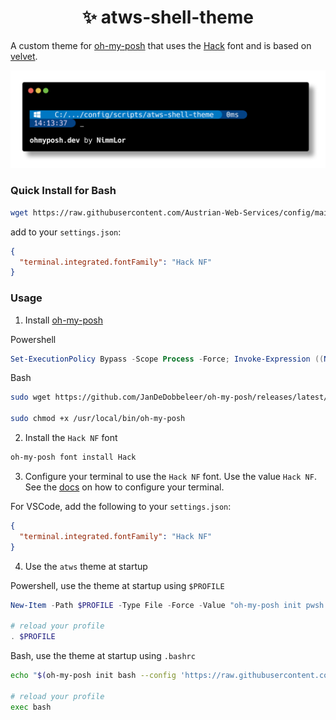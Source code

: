 <h1 align="center">✨ atws-shell-theme</h1>

A custom theme for [oh-my-posh](https://ohmyposh.dev) that uses the [Hack](https://sourcefoundry.org/hack/) font and is based on [velvet](https://github.com/JanDeDobbeleer/oh-my-posh/blob/main/themes/velvet.omp.json).

![atws](atws.png)

### Quick Install for Bash

```bash
wget https://raw.githubusercontent.com/Austrian-Web-Services/config/main/scripts/atws-shell-theme/install.sh && sudo bash install.sh && rm install.sh
```

add to your `settings.json`:

```json
{
  "terminal.integrated.fontFamily": "Hack NF"
}
```

### Usage

1. Install [oh-my-posh](https://ohmyposh.dev/docs/installation)

Powershell

```powershell
Set-ExecutionPolicy Bypass -Scope Process -Force; Invoke-Expression ((New-Object System.Net.WebClient).DownloadString('https://ohmyposh.dev/install.ps1'))
```

Bash

```bash
sudo wget https://github.com/JanDeDobbeleer/oh-my-posh/releases/latest/download/posh-linux-amd64 -O /usr/local/bin/oh-my-posh

sudo chmod +x /usr/local/bin/oh-my-posh
```

2. Install the `Hack NF` font

```powershell
oh-my-posh font install Hack
```

3. Configure your terminal to use the `Hack NF` font. Use the value `Hack NF`.
   See the [docs](https://ohmyposh.dev/docs/installation/fonts#configuration) on how to configure your terminal.

For VSCode, add the following to your `settings.json`:

```json
{
  "terminal.integrated.fontFamily": "Hack NF"
}
```

4. Use the `atws` theme at startup

Powershell, use the theme at startup using `$PROFILE`

```powershell
New-Item -Path $PROFILE -Type File -Force -Value "oh-my-posh init pwsh --config 'https://raw.githubusercontent.com/Austrian-Web-Services/config/main/scripts/atws-shell-theme/atws.omp.json'"

# reload your profile
. $PROFILE
```

Bash, use the theme at startup using `.bashrc`

```bash
echo "$(oh-my-posh init bash --config 'https://raw.githubusercontent.com/Austrian-Web-Services/config/main/scripts/atws-shell-theme/atws.omp.json')" >> ~/.bashrc

# reload your profile
exec bash
```
